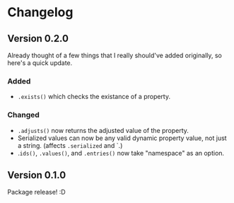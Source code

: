 # Changelog

## Version 0.2.0

Already thought of a few things that I really should've added originally, so here's a quick update.

### Added

- `.exists()` which checks the existance of a property.

### Changed

- `.adjusts()` now returns the adjusted value of the property.
- Serialized values can now be any valid dynamic property value, not just a string. (affects `.serialized` and `.)
- .`ids()`, `.values()`, and `.entries()` now take "namespace" as an option.

## Version 0.1.0

Package release! :D
